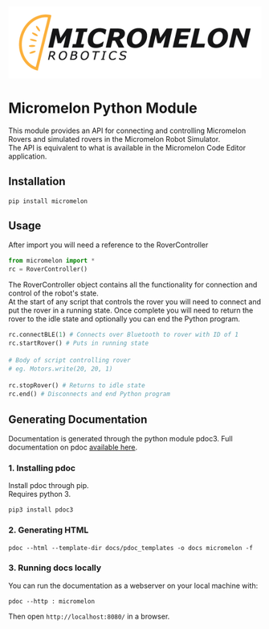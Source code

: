 ![Micromelon Logo](docs/mm-logo.png)
# Micromelon Python Module

This module provides an API for connecting and controlling Micromelon Rovers and simulated rovers in the Micromelon Robot Simulator.  
The API is equivalent to what is available in the Micromelon Code Editor application.

## Installation

```
pip install micromelon
```

## Usage
After import you will need a reference to the RoverController
```python
from micromelon import *
rc = RoverController()
```
The RoverController object contains all the functionality for connection and control of the robot's state.  
At the start of any script that controls the rover you will need to connect and put the rover in a running state.
Once complete you will need to return the rover to the idle state and optionally you can end the Python program.
```python
rc.connectBLE(1) # Connects over Bluetooth to rover with ID of 1
rc.startRover() # Puts in running state

# Body of script controlling rover
# eg. Motors.write(20, 20, 1)

rc.stopRover() # Returns to idle state
rc.end() # Disconnects and end Python program
```

## Generating Documentation
Documentation is generated through the python module pdoc3. 
Full documentation on pdoc [available here](https://pdoc3.github.io/pdoc/).

### 1. Installing pdoc
Install pdoc through pip.  
Requires python 3.  
```
pip3 install pdoc3
```

### 2. Generating HTML
```
pdoc --html --template-dir docs/pdoc_templates -o docs micromelon -f
```

### 3. Running docs locally
You can run the documentation as a webserver on your local machine with:  
```
pdoc --http : micromelon
```
Then open `http://localhost:8080/` in a browser.
